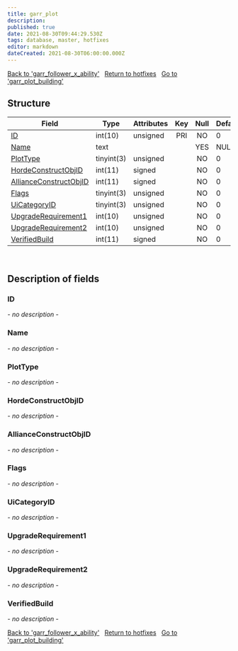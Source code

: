 ```yaml
---
title: garr_plot
description: 
published: true
date: 2021-08-30T09:44:29.530Z
tags: database, master, hotfixes
editor: markdown
dateCreated: 2021-08-30T06:00:00.000Z
---
```


<a href="https://dev.trinitycore.info/en/database/master/hotfixes/garr_follower_x_ability" class="mt-5 v-btn v-btn--depressed v-btn--flat v-btn--outlined theme--light v-size--default darkblue--text text--lighten-3"><span class="v-btn__content"><i aria-hidden="true" class="v-icon notranslate v-icon--left mdi mdi-arrow-left theme--light"></i><span>Back to 'garr_follower_x_ability'</span></span></a>&nbsp;&nbsp;&nbsp;<a href="https://dev.trinitycore.info/en/database/master/hotfixes/home" class="mt-5 v-btn v-btn--depressed v-btn--flat v-btn--outlined theme--light v-size--default darkblue--text text--lighten-3"><span class="v-btn__content"><i aria-hidden="true" class="v-icon notranslate v-icon--left mdi mdi-home-outline theme--light"></i><span>Return to hotfixes</span></span></a>&nbsp;&nbsp;&nbsp;<a href="https://dev.trinitycore.info/en/database/master/hotfixes/garr_plot_building" class="mt-5 v-btn v-btn--depressed v-btn--flat v-btn--outlined theme--light v-size--default darkblue--text text--lighten-3"><span class="v-btn__content"><span>Go to 'garr_plot_building'</span><i aria-hidden="true" class="v-icon notranslate v-icon--right mdi mdi-arrow-right theme--light"></i></span></a>

## Structure

| Field | Type | Attributes | Key | Null | Default | Extra | Comment |
| --- | --- | --- | :---: | :---: | --- | --- | --- |
| [ID](#ID) | int(10) | unsigned | PRI | NO | 0 |  |  |
| [Name](#Name) | text |  |  | YES | NULL |  |  |
| [PlotType](#PlotType) | tinyint(3) | unsigned |  | NO | 0 |  |  |
| [HordeConstructObjID](#HordeConstructObjID) | int(11) | signed |  | NO | 0 |  |  |
| [AllianceConstructObjID](#AllianceConstructObjID) | int(11) | signed |  | NO | 0 |  |  |
| [Flags](#Flags) | tinyint(3) | unsigned |  | NO | 0 |  |  |
| [UiCategoryID](#UiCategoryID) | tinyint(3) | unsigned |  | NO | 0 |  |  |
| [UpgradeRequirement1](#UpgradeRequirement1) | int(10) | unsigned |  | NO | 0 |  |  |
| [UpgradeRequirement2](#UpgradeRequirement2) | int(10) | unsigned |  | NO | 0 |  |  |
| [VerifiedBuild](#VerifiedBuild) | int(11) | signed |  | NO | 0 |  |  |
&nbsp;
## Description of fields

### ID
*- no description -*
&nbsp;

### Name
*- no description -*
&nbsp;

### PlotType
*- no description -*
&nbsp;

### HordeConstructObjID
*- no description -*
&nbsp;

### AllianceConstructObjID
*- no description -*
&nbsp;

### Flags
*- no description -*
&nbsp;

### UiCategoryID
*- no description -*
&nbsp;

### UpgradeRequirement1
*- no description -*
&nbsp;

### UpgradeRequirement2
*- no description -*
&nbsp;

### VerifiedBuild
*- no description -*
&nbsp;

<a href="https://dev.trinitycore.info/en/database/master/hotfixes/garr_follower_x_ability" class="mt-5 v-btn v-btn--depressed v-btn--flat v-btn--outlined theme--light v-size--default darkblue--text text--lighten-3"><span class="v-btn__content"><i aria-hidden="true" class="v-icon notranslate v-icon--left mdi mdi-arrow-left theme--light"></i><span>Back to 'garr_follower_x_ability'</span></span></a>&nbsp;&nbsp;&nbsp;<a href="https://dev.trinitycore.info/en/database/master/hotfixes/home" class="mt-5 v-btn v-btn--depressed v-btn--flat v-btn--outlined theme--light v-size--default darkblue--text text--lighten-3"><span class="v-btn__content"><i aria-hidden="true" class="v-icon notranslate v-icon--left mdi mdi-home-outline theme--light"></i><span>Return to hotfixes</span></span></a>&nbsp;&nbsp;&nbsp;<a href="https://dev.trinitycore.info/en/database/master/hotfixes/garr_plot_building" class="mt-5 v-btn v-btn--depressed v-btn--flat v-btn--outlined theme--light v-size--default darkblue--text text--lighten-3"><span class="v-btn__content"><span>Go to 'garr_plot_building'</span><i aria-hidden="true" class="v-icon notranslate v-icon--right mdi mdi-arrow-right theme--light"></i></span></a>

